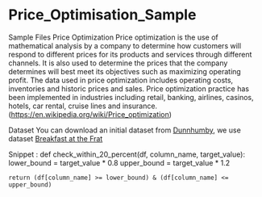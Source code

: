 # Price_Optimisation_Sample
Sample Files
Price Optimization
Price optimization is the use of mathematical analysis by a company to determine how customers will respond to different prices for its products and services through different channels. It is also used to determine the prices that the company determines will best meet its objectives such as maximizing operating profit. The data used in price optimization includes operating costs, inventories and historic prices and sales. Price optimization practice has been implemented in industries including retail, banking, airlines, casinos, hotels, car rental, cruise lines and insurance. (https://en.wikipedia.org/wiki/Price_optimization)

Dataset
You can download an initial dataset from [Dunnhumby](https://www.dunnhumby.com), we use dataset [Breakfast at the Frat](https://www.dunnhumby.com/sites/default/files/sourcefiles/dunnhumby_Breakfast-at-the-Frat.zip)



Snippet : 
def check_within_20_percent(df, column_name, target_value):
    lower_bound = target_value * 0.8
    upper_bound = target_value * 1.2
    
    return (df[column_name] >= lower_bound) & (df[column_name] <= upper_bound)
